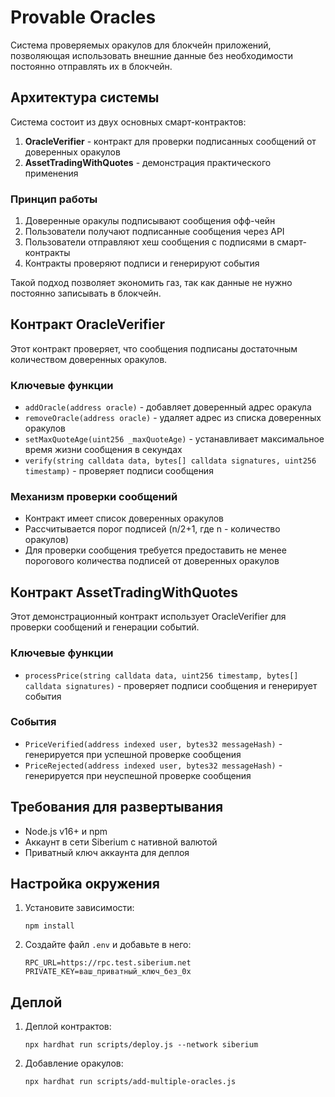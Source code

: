 # Provable Oracles

Система проверяемых оракулов для блокчейн приложений, позволяющая использовать внешние данные без необходимости постоянно отправлять их в блокчейн.

## Архитектура системы

Система состоит из двух основных смарт-контрактов:

1. **OracleVerifier** - контракт для проверки подписанных сообщений от доверенных оракулов
2. **AssetTradingWithQuotes** - демонстрация практического применения

### Принцип работы

1. Доверенные оракулы подписывают сообщения офф-чейн
2. Пользователи получают подписанные сообщения через API
3. Пользователи отправляют хеш сообщения с подписями в смарт-контракты
4. Контракты проверяют подписи и генерируют события

Такой подход позволяет экономить газ, так как данные не нужно постоянно записывать в блокчейн.

## Контракт OracleVerifier

Этот контракт проверяет, что сообщения подписаны достаточным количеством доверенных оракулов.

### Ключевые функции

- `addOracle(address oracle)` - добавляет доверенный адрес оракула
- `removeOracle(address oracle)` - удаляет адрес из списка доверенных оракулов
- `setMaxQuoteAge(uint256 _maxQuoteAge)` - устанавливает максимальное время жизни сообщения в секундах
- `verify(string calldata data, bytes[] calldata signatures, uint256 timestamp)` - проверяет подписи сообщения

### Механизм проверки сообщений

- Контракт имеет список доверенных оракулов
- Рассчитывается порог подписей (n/2+1, где n - количество оракулов)
- Для проверки сообщения требуется предоставить не менее порогового количества подписей от доверенных оракулов

## Контракт AssetTradingWithQuotes

Этот демонстрационный контракт использует OracleVerifier для проверки сообщений и генерации событий.

### Ключевые функции

- `processPrice(string calldata data, uint256 timestamp, bytes[] calldata signatures)` - проверяет подписи сообщения и генерирует события

### События

- `PriceVerified(address indexed user, bytes32 messageHash)` - генерируется при успешной проверке сообщения
- `PriceRejected(address indexed user, bytes32 messageHash)` - генерируется при неуспешной проверке сообщения

## Требования для развертывания

- Node.js v16+ и npm
- Аккаунт в сети Siberium с нативной валютой
- Приватный ключ аккаунта для деплоя

## Настройка окружения

1. Установите зависимости:
   ```
   npm install
   ```

2. Создайте файл `.env` и добавьте в него:
   ```
   RPC_URL=https://rpc.test.siberium.net
   PRIVATE_KEY=ваш_приватный_ключ_без_0x
   ```

## Деплой


1. Деплой контрактов:
   ```
   npx hardhat run scripts/deploy.js --network siberium
   ```

2. Добавление оракулов:
   ```
   npx hardhat run scripts/add-multiple-oracles.js
   ```
